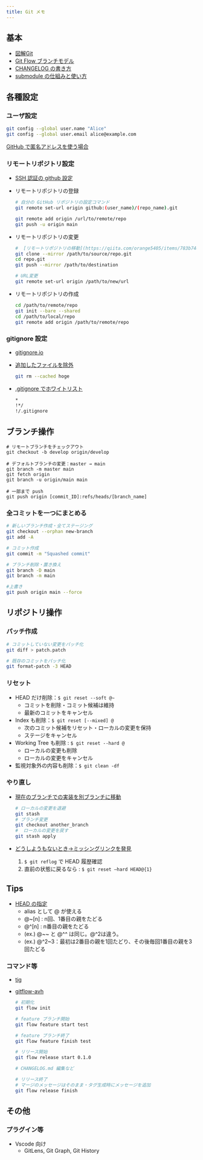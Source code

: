 ```yaml
---
title: Git メモ
---
```


## 基本

- [図解Git](https://marklodato.github.io/visual-git-guide/index-ja.html)
- [Git Flow ブランチモデル](https://qiita.com/kaitoland/items/5c98f60e33658c4433ef)
- [CHANGELOG の書き方](https://blog.yux3.net/entry/2017/05/04/035811)
- [submodule の仕組みと使い方](https://www.m3tech.blog/entry/git-submodule)

## 各種設定

### ユーザ設定

```bash
git config --global user.name "Alice"
git config --global user.email alice@example.com
```

[GitHub で匿名アドレスを使う場合](https://qiita.com/sta/items/982ab68e8220a81d485c)

### リモートリポジトリ設定

- [SSH 認証の github 設定](https://zenn.dev/keikuchen/articles/cffa31d69ecaae7e91d7)
- リモートリポジトリの登録

  ```bash
  # 自分の GitHub リポジトリの設定コマンド
  git remote set-url origin github:(user_name)/(repo_name).git

  git remote add origin /url/to/remote/repo
  git push -u origin main
  ```

- リモートリポジトリの変更

  ```bash
  #  [リモートリポジトリの移動](https://qiita.com/orange5405/items/783b74667bcc69a34a52)（タグは移動できない様子）
  git clone --mirror /path/to/source/repo.git
  cd repo.git
  git push --mirror /path/to/destination

  # URL変更
  git remote set-url origin /path/to/new/url
  ```

- リモートリポジトリの作成

  ```bash
  cd /path/to/remote/repo
  git init --bare --shared
  cd /path/to/local/repo
  git remote add origin /path/to/remote/repo
  ```

### gitignore 設定

- [gitignore.io](https://www.toptal.com/developers/gitignore)
- [追加したファイルを除外](https://tinyurl.com/yne4h7hc)

  ```bash
  git rm --cached hoge
  ```

- [.gitignore でホワイトリスト](https://qiita.com/officemove/items/b0409cb1ee946edadc3e)

  ```bash
  *
  !*/
  !/.gitignore
  ```

## ブランチ操作

```shell
# リモートブランチをチェックアウト
git checkout -b develop origin/develop

# デフォルトブランチの変更：master → main
git branch -m master main
git fetch origin
git branch -u origin/main main

# 一部まで push
git push origin [commit_ID]:refs/heads/[branch_name]
```

### 全コミットを一つにまとめる

```bash
# 新しいブランチ作成・全てステージング
git checkout --orphan new-branch
git add -A

# コミット作成
git commit -m "Squashed commit"

# ブランチ削除・置き換え
git branch -D main
git branch -m main

#上書き
git push origin main --force
```

## リポジトリ操作

### パッチ作成

```bash
# コミットしていない変更をパッチ化
git diff > patch.patch

# 既存のコミットをパッチ化
git format-patch -3 HEAD
```

### リセット

- HEAD だけ削除：`$ git reset --soft @~`
  - コミットを削除・コミット候補は維持
  - 最新のコミットをキャンセル
- Index も削除：`$ git reset [--mixed] @`
  - 次のコミット候補をリセット・ローカルの変更を保持
  - ステージをキャンセル
- Working Tree も削除 : `$ git reset --hard @`
  - ローカルの変更も削除
  - ローカルの変更をキャンセル
- 監視対象外の内容も削除：`$ git clean -df`

### やり直し

- [現在のブランチでの実装を別ブランチに移動](https://gist.github.com/koudaiii/526707492ebc5915596e)

  ```bash
  # ローカルの変更を退避
  git stash
  # ブランチ変更
  git checkout another_branch
  #  ローカルの変更を戻す
  git stash apply
  ```

- [どうしようもないとき→ミッシングリンクを発見](https://qiita.com/tbaba/items/af563deac65d1b12de49)
  1. `$ git reflog` で HEAD 履歴確認
  2. 直前の状態に戻るなら : `$ git reset —hard HEAD@{1}`

## Tips

- [HEAD の指定](https://qiita.com/chihiro/items/d551c14cb9764454e0b9)
  - alias として @ が使える
  - @~[n] : n回、1番目の親をたどる
  - @^[n] : n番目の親をたどる
  - (ex.) @~~ と @^^ は同じ。@^2は違う。
  - (ex.) @^2~3：最初は2番目の親を1回たどり、その後毎回1番目の親を3回たどる

### コマンド等

- [tig](https://qiita.com/suino/items/b0dae7e00bd7165f79ea)
- [gitflow-avh](https://danielkummer.github.io/git-flow-cheatsheet/index.ja_JP.html)

  ```bash
  # 初期化
  git flow init

  # feature ブランチ開始
  git flow feature start test

  # feature ブランチ終了
  git flow feature finish test

  # リリース開始
  git flow release start 0.1.0

  # CHANGELOG.md 編集など

  # リリース終了
  # マージのメッセージはそのまま・タグ生成時にメッセージを追加
  git flow release finish
  ```

## その他

### プラグイン等

- Vscode 向け
  - GitLens, Git Graph, Git History
